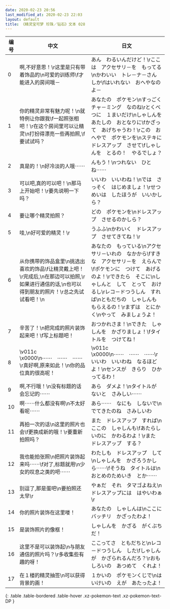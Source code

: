 ```yaml
---
date: 2020-02-23 20:56
last_modified_at: 2020-02-23 22:03
layout: default
title: 《精灵宝可梦 珍珠／钻石》文本 028
---
```

| 编号 | 中文 | 日文 |
| ---- | ---- | ---- |
| 0 | 啊,不好意思！\r这里是只有带着饰品的\n可爱的训练师\f才能进入的房间哦－ | あん　わるいんだけど！\rここは　アクセサリ－を　もってる\nかわいい　トレ－ナ－さん　しか\fはいれない　おへやなのよ－ |
| 1 | 你的精灵非常有魅力呢！\n就特例让你跟我\f一起照张相吧！\r在这个房间里可以让精灵\n打扮得漂亮一些再拍照,\f要试试吗？ | あなたの　ポケモン\nすっごく　チャ－ミング　なのね\rとくべつに　１まいだけ\nしゃしんを　あたしの　おとなりに\fかざって　あげちゃうわ！\rこの　おへやで　ポケモンを\nステキに　ドレスアップ　させて\fしゃしんを　とるの！　やるでしょ？ |
| 2 | 真是的！\n好冷淡的人哦⋯⋯ | んもう！\nつれない　ひとね⋯⋯ |
| 3 | 可以吧,真的可以吧！\n那马上开始吧！\r要先说明一下吗？ | いいわ　いいわね！\nでは　さっそく　はじめましょ！\rせつめいは　したほうが　いいかしら？ |
| 4 | 要让哪个精灵拍照？ | どの　ポケモンを\nドレスアップ　させるのかしら？ |
| 5 | 哇,\n好可爱的精灵！\r | うふふ\nかわいく　ドレスアップ　させてきてね！\r |
| 6 | 从你携带的饰品盒里\n挑选出喜欢的饰品\f让精灵戴上吧！\r完成后,\n在那边可以拍照,\r如果进行通信的话,\n也可以得到朋友的照片！\r总之先试试看吧！\n | あなたの　もっている\nアクセサリ－いれの　なかから\fすきな　アクセサリ－を　えらんで\fポケモンに　つけて　あげるのよ！\rできたら　そこに\nしゃしんと　して　とって　おけるし\rレコ－ドつうしん　すれば\nともだちの　しゃしんも　もらえるの！\rまずは　とにかく\nやって　みましょうよ！ |
| 7 | 辛苦了！\n把完成的照片装饰起来吧！\f写上标题吧！ | おつかれさま！\nできた　しゃしんを　かざりましょ！\fタイトルを　つけてね！ |
| 8 | \v011c　\x0000\n⋯⋯　⋯⋯　⋯⋯\r真好啊,原来如此！\n你的品位真的很高呢！ | \v011c　\x0000\n⋯⋯　⋯⋯　⋯⋯\rいいわ　いいわね　なるほどよ！\nセンスが　きらり　ひかってるわ！ |
| 9 | 啊,不行哦！\n没有标题的话会忘记的⋯⋯ | あら　ダメよ！\nタイトルが　ないと　さみしい⋯⋯ |
| 10 | 啊⋯⋯什么都没有啊\n不太好看呢⋯⋯ | あら⋯⋯　なにも　しないで\nでてきたのね　さみしいわ |
| 11 | 再拍一次的话\n这里的照片也会\f更换成新的哦！\r要重新拍照吗？ | また　ドレスアップ　すれば\nここの　しゃしんも\fあたらしいのに　かわるわよ！\rまた　ドレスアップ　する？ |
| 12 | 我也能拍张照\n把照片装饰起来吗⋯⋯\f对了,标题就用\n少女的叹息之类的吧⋯⋯ | わたしも　ドレスアップ　して\nしゃしんを　かざろうかしら⋯⋯\fそうね　タイトルは\nおとめのためいき　とか⋯⋯ |
| 13 | 别逗了,那是蛋吧\n要拍照还太早\r | やぁだ　それ　タマゴよねえ\nドレスアップには　はやいわぁ\r |
| 14 | 你的照片装饰在这里喽！ | あなたの　しゃしんは\nここに　バッチリ　かざったわよ！ |
| 15 | 是装饰照片的像框！ | しゃしんを　かざる　がくぶちだ！ |
| 16 | 这里不是可以装饰起\n与朋友通信的照片吗？\r多收集些有趣的呀！ | ここってさ　ともだちと\nレコ－ドつうしん　した\fしゃしんが　かざられるんだろ？\rおもしろいの　あつめて　くれよ！ |
| 17 | 在１楼的精灵抽签\n可以获得背景的画！ | １かいの　ポケモンくじで\nはいけいの　えが　あたったよ！ |
{: .table .table-bordered .table-hover .xz-pokemon-text .xz-pokemon-text-DP }